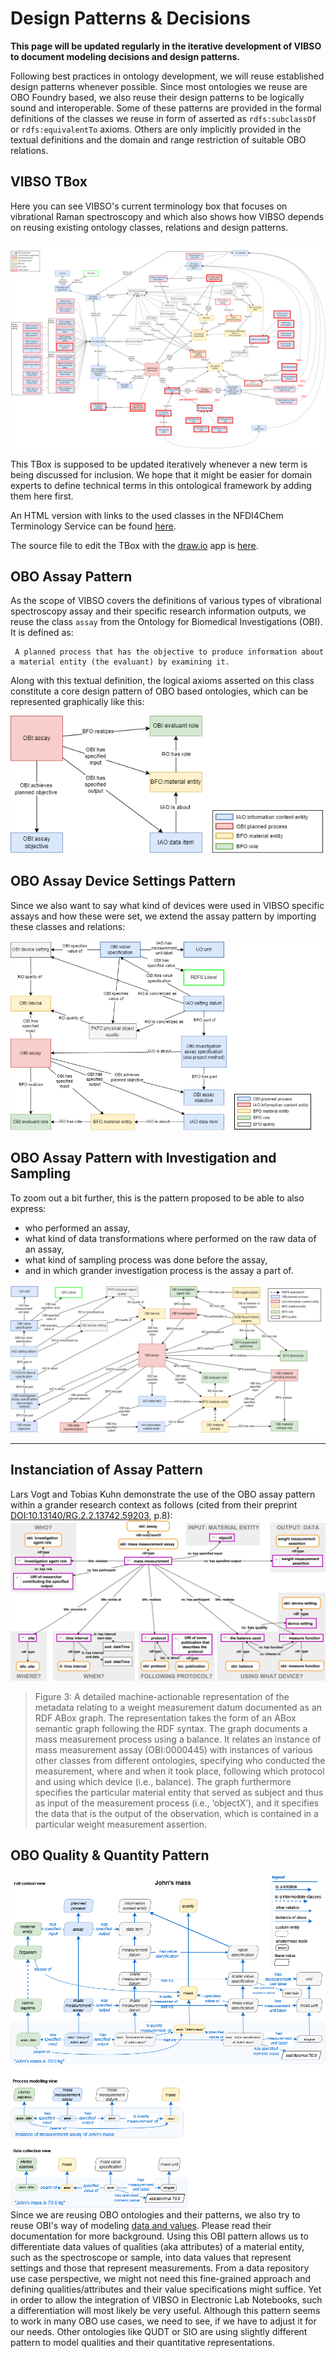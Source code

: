 # Design Patterns & Decisions
 
**This page will be updated regularly in the iterative development of VIBSO to document modeling decisions and design patterns.**

Following best practices in ontology development, we will reuse established design patterns whenever possible. Since most ontologies we reuse are OBO Foundry based, we also reuse their design patterns to be logically sound and interoperable. Some of these patterns are provided in the formal definitions of the classes we reuse in form of asserted as `rdfs:subclassOf` or `rdfs:equivalentTo` axioms. Others are only implicitly provided in the textual definitions and the domain and range restriction of suitable OBO relations.

## VIBSO TBox

Here you can see VIBSO's current terminology box that focuses on vibrational Raman spectroscopy and which also shows how VIBSO depends on reusing existing ontology classes, relations and design patterns.

![Raman spectroscopy terminology box](images/VIBSO_Raman_Tbox.png)

This TBox is supposed to be updated iteratively whenever a new term is being discussed for inclusion. We hope that it might be easier for domain experts to define technical terms in this ontological framework by adding them here first.

An HTML version with links to the used classes in the NFDI4Chem Terminology Service can be found [here](images/VIBSO_TBox_graph_views.html).

The source file to edit the TBox with the [draw.io](https://draw.io) app is [here](images/VIBSO_T-Box_graph_views.drawio).

## OBO Assay Pattern
As the scope of VIBSO covers the definitions of various types of vibrational spectroscopy assay and their specific research information outputs, we reuse the class `assay` from the Ontology for Biomedical Investigations (OBI). It is defined as:

     A planned process that has the objective to produce information about a material entity (the evaluant) by examining it.

Along with this textual definition, the logical axioms asserted on this class constitute a core design pattern of OBO based ontologies, which can be represented graphically like this:

![OBI_asserted_assay_pattern](images/OBI_asserted_assay_pattern.png)

## OBO Assay Device Settings Pattern
Since we also want to say what kind of devices were used in VIBSO specific assays and how these were set, we extend the assay pattern by importing these classes and relations:

![OBI_asserted_assay_pattern](images/OBO_setting_pattern.png)

## OBO Assay Pattern with Investigation and Sampling
To zoom out a bit further, this is the pattern proposed to be able to also express:
* who performed an assay,
* what kind of data transformations where performed on the raw data of an assay,
* what kind of sampling process was done before the assay,
* and in which grander investigation process is the assay a part of.

![OBI_asserted_assay_pattern](images/OBO_Investigation_Assay_Pattern.png)

-----

## Instanciation of Assay Pattern
Lars Vogt and Tobias Kuhn demonstrate the use of the OBO assay pattern within a grander research context as follows (cited from their preprint [DOI:10.13140/RG.2.2.13742.59203](http://doi.org/10.13140/RG.2.2.13742.59203), p.8):
![measurement process pattern example](images/Fig4_10.13140_RG.2.2.13742.59203.png)

 > Figure 3: A detailed machine-actionable representation of the metadata relating to a weight measurement datum documented as an RDF ABox graph. The representation takes the form of an ABox semantic graph following the RDF syntax. The graph documents a mass measurement process using a balance. It relates an instance of mass measurement assay (OBI:0000445) with instances of various other classes from different ontologies, specifying who conducted the measurement, where and when it took place, following which protocol and using which device (i.e., balance). The graph furthermore specifies the particular material entity that served as subject and thus as input of the measurement process (i.e., ‘objectX’), and it specifies the data that is the output of the observation, which is contained in a particular weight measurement assertion.

## OBO Quality & Quantity Pattern
![measurement process pattern example](images/data_john_mass.png)
 Since we are reusing OBO ontologies and their patterns, we also try to reuse OBI's way of modeling [data and values](https://github.com/obi-ontology/obi/wiki/Data-and-Values). Please read their documentation for more background.
 Using this OBI pattern allows us to differentiate data values of qualities (aka attributes) of a material entity, such as the spectroscope or sample, into data values that represent settings and those that represent measurements. From a data repository use case perspective, we might not need this fine-grained approach and defining qualities/attributes and their value specifications might suffice. Yet in order to allow the integration of VIBSO in Electronic Lab Notebooks, such a differentiation will most likely be very useful.
Although this pattern seems to work in many OBO use cases, we need to see, if we have to adjust it for our needs. Other ontologies like QUDT or SIO are using slightly different pattern to model qualities and their quantitative representations.